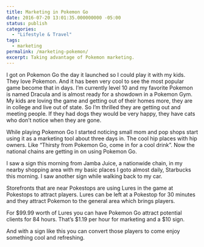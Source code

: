 ```yaml
---
title: Marketing in Pokemon Go
date: 2016-07-20 13:01:35.000000000 -05:00
status: publish
categories:
  - "Lifestyle & Travel"
tags:
  - marketing
permalink: /marketing-pokemon/
excerpt: Taking advantage of Pokemon marketing.
---
```

I got on Pokemon Go the day it launched so I could play it with my kids. They love Pokemon. And it has been very cool to see the most popular game become that in days. I’m currently level 10 and my favorite Pokemon is named Dracula and is almost ready for a showdown in a Pokemon Gym. My kids are loving the game and getting out of their homes more, they are in college and live out of state. So I’m thrilled they are getting out and meeting people. If they had dogs they would be very happy, they have cats who don’t notice when they are gone.

While playing Pokemon Go I started noticing small mom and pop shops start using it as a marketing tool about three days in. The cool hip places with hip owners. Like “Thirsty from Pokemon Go, come in for a cool drink”. Now the national chains are getting in on using Pokemon Go.

I saw a sign this morning from Jamba Juice, a nationwide chain, in my nearby shopping area with my basic places I goto almost daily, Starbucks this morning. I saw another sign while walking back to my car.

Storefronts that are near Pokestops are using Lures in the game at Pokestops to attract players. Lures can be left at a Pokestop for 30 minutes and they attract Pokemon to the general area which brings players.

For $99.99 worth of Lures you can have Pokemon Go attract potential clients for 84 hours. That’s $1.19 per hour for marketing and a $10 sign.

And with a sign like this you can convert those players to come enjoy something cool and refreshing.
